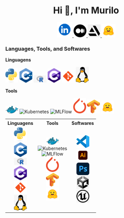 
<h1 align="center">Hi 👋, I'm Murilo</h1>

<p align="center">
    <a href="https://www.linkedin.com/in/msmurilo/" target="_blank"> <img alt="Linkedin" width="48px" src="https://github.com/muriloms/muriloms/blob/main/imgs/linkedin.png"/> </a>
    <a href="https://medium.com/@msmurilo" target="_blank"> <img alt="Medium" width="40px" src="https://github.com/muriloms/muriloms/blob/main/imgs/medium.png"/> </a>
    <a href="https://www.artstation.com/mrespingo" target="_blank"> <img alt="Artstation" width="40px" src="https://github.com/muriloms/muriloms/blob/main/imgs/artstation.png"/> </a>
    <a href="https://huggingface.co/muriloms" target="_blank"> <img alt="Linkedin" width="42px" src="https://github.com/muriloms/muriloms/blob/main/imgs/huggingface.png"/> </a>
</p>  

### Languages, Tools, and Softwares


<!-- Linguagens -->
**Linguagens**  
<p>
    <img src="https://github.com/muriloms/muriloms/blob/main/imgs/python.png" alt="Python" width="40px"/>
    <img src="https://github.com/muriloms/muriloms/blob/main/imgs/cpp.png" alt="C++" width="40px"/>
    <img src="https://github.com/muriloms/muriloms/blob/main/imgs/r.png" alt="R" width="40px"/>
    <img src="https://github.com/muriloms/muriloms/blob/main/imgs/csharp.png" alt="C#" width="40px"/>
    <img src="https://github.com/muriloms/muriloms/blob/main/imgs/git.png" alt="Git" width="40px"/>
    <img src="https://github.com/muriloms/muriloms/blob/main/imgs/linux.png" alt="Linux" width="40px"/>
</p>

<!-- Tools -->
**Tools**  
<p>
    <img src="https://github.com/muriloms/muriloms/blob/main/imgs/docker.png" alt="Docker" width="40px"/>
    <img src="https://github.com/muriloms/muriloms/blob/main/imgs/kubernetes.png" alt="Kubernetes" width="40px"/>
    <img src="https://github.com/muriloms/muriloms/blob/main/imgs/mlflow.png" alt="MLFlow" width="40px"/>
    <img src="https://github.com/muriloms/muriloms/blob/main/imgs/pytorch.png" alt="PyTorch" width="40px"/>
    <img src="https://github.com/muriloms/muriloms/blob/main/imgs/tensorflow.png" alt="TensorFlow" width="40px"/>
    <img src="https://github.com/muriloms/muriloms/blob/main/imgs/huggingface.png" alt="Hugging Face" width="40px"/>
</p>

<table align="center">
  <tr>
    <th>Linguagens</th>
    <th>Tools</th>
    <th>Softwares</th>
  </tr>
  <tr>
    <td align="center">
      <img src="https://github.com/muriloms/muriloms/blob/main/imgs/python.png" alt="Python" width="40px"/><br>
      <img src="https://github.com/muriloms/muriloms/blob/main/imgs/cpp.png" alt="C++" width="40px"/><br>
      <img src="https://github.com/muriloms/muriloms/blob/main/imgs/r.png" alt="R" width="40px"/><br>
      <img src="https://github.com/muriloms/muriloms/blob/main/imgs/csharp.png" alt="C#" width="40px"/><br>
      <img src="https://github.com/muriloms/muriloms/blob/main/imgs/git.png" alt="Git" width="40px"/><br>
      <img src="https://github.com/muriloms/muriloms/blob/main/imgs/linux.png" alt="Linux" width="40px"/>
    </td>
    <td align="center">
      <img src="https://github.com/muriloms/muriloms/blob/main/imgs/docker.png" alt="Docker" width="40px"/><br>
      <img src="https://github.com/muriloms/muriloms/blob/main/imgs/kubernetes.png" alt="Kubernetes" width="40px"/><br>
      <img src="https://github.com/muriloms/muriloms/blob/main/imgs/mlflow.png" alt="MLFlow" width="40px"/><br>
      <img src="https://github.com/muriloms/muriloms/blob/main/imgs/pytorch.png" alt="PyTorch" width="40px"/><br>
      <img src="https://github.com/muriloms/muriloms/blob/main/imgs/tensorflow.png" alt="TensorFlow" width="40px"/><br>
      <img src="https://github.com/muriloms/muriloms/blob/main/imgs/huggingface.png" alt="Hugging Face" width="40px"/>
    </td>
    <td align="center">
      <img src="https://github.com/muriloms/muriloms/blob/main/imgs/vscode.png" alt="VSCode" width="40px"/><br>
      <img src="https://github.com/muriloms/muriloms/blob/main/imgs/illustrator.png" alt="Illustrator" width="40px"/><br>
      <img src="https://github.com/muriloms/muriloms/blob/main/imgs/photoshop.png" alt="Photoshop" width="40px"/><br>
      <img src="https://github.com/muriloms/muriloms/blob/main/imgs/unity.png" alt="Unity" width="40px"/><br>
      <img src="https://github.com/muriloms/muriloms/blob/main/imgs/unrealengine.png" alt="Unreal Engine" width="40px"/>
    </td>
  </tr>
</table>



<!--
**muriloms/muriloms** is a ✨ _special_ ✨ repository because its `README.md` (this file) appears on your GitHub profile.

Here are some ideas to get you started:

- 🔭 I’m currently working on ...
- 🌱 I’m currently learning ...
- 👯 I’m looking to collaborate on ...
- 🤔 I’m looking for help with ...
- 💬 Ask me about ...
- 📫 How to reach me: ...
- 😄 Pronouns: ...
- ⚡ Fun fact: ...
-->
